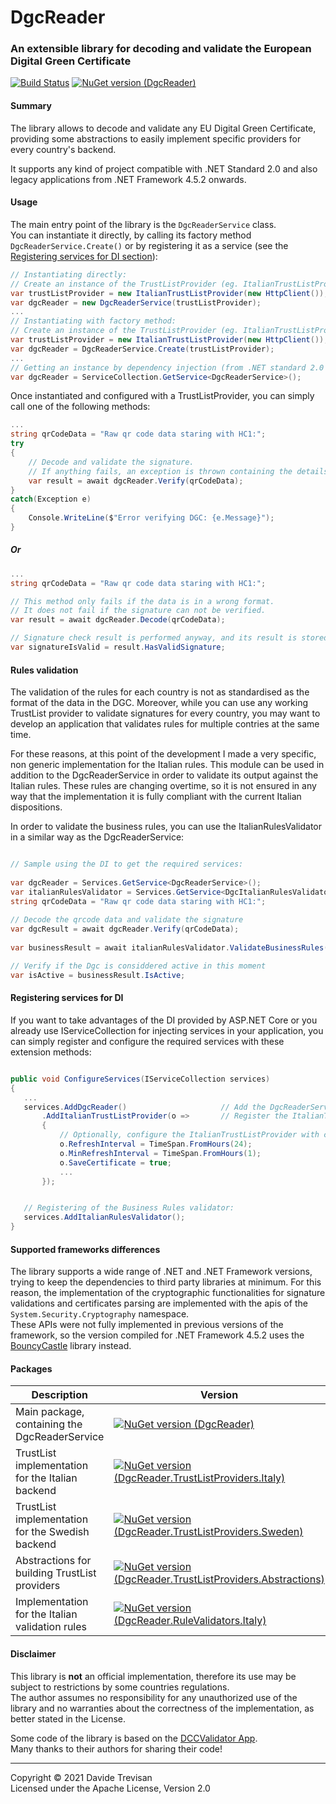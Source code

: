 # DgcReader


### An extensible library for decoding and validate the European Digital Green Certificate

[![Build Status](https://dev.azure.com/devTrevi/DGCReader/_apis/build/status/DevTrevi.DgcReader?branchName=dev)](https://dev.azure.com/devTrevi/DGCReader/_build/latest?definitionId=9&branchName=dev) [![NuGet version (DgcReader)](https://img.shields.io/nuget/vpre/DgcReader?label=DgcReader)](https://www.nuget.org/packages/DgcReader/)


#### Summary
The library allows to decode and validate any EU Digital Green Certificate, providing some abstractions to easily implement specific providers for every country's backend. 

It supports any kind of project compatible with .NET Standard 2.0 and also legacy applications from .NET Framework 4.5.2 onwards.


#### Usage

The main entry point of the library is the `DgcReaderService` class.  
You can instantiate it directly, by calling its factory method `DgcReaderService.Create()` or by registering it as a service (see the [Registering services for DI section](#registering-services)):

``` csharp
// Instantiating directly:
// Create an instance of the TrustListProvider (eg. ItalianTrustListProvider)
var trustListProvider = new ItalianTrustListProvider(new HttpClient());
var dgcReader = new DgcReaderService(trustListProvider);
...
// Instantiating with factory method:
// Create an instance of the TrustListProvider (eg. ItalianTrustListProvider)
var trustListProvider = new ItalianTrustListProvider(new HttpClient());
var dgcReader = DgcReaderService.Create(trustListProvider);
...
// Getting an instance by dependency injection (from .NET standard 2.0 onward)
var dgcReader = ServiceCollection.GetService<DgcReaderService>();
```


Once instantiated and configured with a TrustListProvider, you can simply call one of the following methods:

``` csharp
...
string qrCodeData = "Raw qr code data staring with HC1:";
try
{
    // Decode and validate the signature.
    // If anything fails, an exception is thrown containing the details of the failure
    var result = await dgcReader.Verify(qrCodeData);
}
catch(Exception e)
{
    Console.WriteLine($"Error verifying DGC: {e.Message}");
}
```
##### Or
``` csharp
...
string qrCodeData = "Raw qr code data staring with HC1:";

// This method only fails if the data is in a wrong format. 
// It does not fail if the signature can not be verified.
var result = await dgcReader.Decode(qrCodeData);

// Signature check result is performed anyway, and its result is stored in this property:
var signatureIsValid = result.HasValidSignature;
```

#### Rules validation
The validation of the rules for each country is not as standardised as the format of the data in the DGC.
Moreover, while you can use any working TrustList provider to validate signatures for every country, you may want to develop an application that validates rules for multiple contries at the same time.

For these reasons, at this point of the development I made a very specific, non generic implementation for the Italian rules.
This module can be used in addition to the DgcReaderService in order to validate its output against the Italian rules.
These rules are changing overtime, so it is not ensured in any way that the implementation it is fully compliant with the current Italian dispositions.


In order to validate the business rules, you can use the ItalianRulesValidator in a similar way as the DgcReaderService:

 ``` csharp

// Sample using the DI to get the required services:
    
var dgcReader = Services.GetService<DgcReaderService>();
var italianRulesValidator = Services.GetService<DgcItalianRulesValidator>();
string qrCodeData = "Raw qr code data staring with HC1:";
    
// Decode the qrcode data and validate the signature
var dgcResult = await dgcReader.Verify(qrCodeData);
    
var businessResult = await italianRulesValidator.ValidateBusinessRules(dgcResult);

// Verify if the Dgc is considdered active in this moment
var isActive = businessResult.IsActive;

```

#### <a name="registering-services"></a> Registering services for DI
If you want to take advantages of the DI provided by ASP.NET Core or you already use IServiceCollection for injecting services in your application, 
you can simply register and configure the required services with these extension methods:

 ``` csharp

public void ConfigureServices(IServiceCollection services)
{
    ...
    services.AddDgcReader()                     // Add the DgcReaderService as singleton
        .AddItalianTrustListProvider(o =>       // Register the ItalianTrustListProvider service (or any other provider type)
        {
            // Optionally, configure the ItalianTrustListProvider with custom options
            o.RefreshInterval = TimeSpan.FromHours(24);
            o.MinRefreshInterval = TimeSpan.FromHours(1);
            o.SaveCertificate = true;
            ...
        });


    // Registering of the Business Rules validator:
    services.AddItalianRulesValidator();
}

```

#### Supported frameworks differences
The library supports a wide range of .NET and .NET Framework versions, trying to keep the dependencies to third party libraries at minimum. 
For this reason, the implementation of the cryptographic functionalities for signature validations and certificates parsing are implemented with the apis of the  `System.Security.Cryptography` namespace.  
These APIs were not fully implemented in previous versions of the framework, so the version compiled for .NET Framework 4.5.2 uses the [BouncyCastle](https://www.bouncycastle.org/csharp/) library instead.

#### Packages


| Description | Version |
|-----------------------------------------------|-----------------------------------|
| Main package, containing the DgcReaderService         | [![NuGet version (DgcReader)](https://img.shields.io/nuget/vpre/DgcReader)](https://www.nuget.org/packages/DgcReader/) |
| TrustList implementation for the Italian backend        | [![NuGet version (DgcReader.TrustListProviders.Italy)](https://img.shields.io/nuget/vpre/DgcReader.TrustListProviders.Italy)](https://www.nuget.org/packages/DgcReader.TrustListProviders.Italy/)  |
| TrustList implementation for the Swedish backend        | [![NuGet version (DgcReader.TrustListProviders.Sweden)](https://img.shields.io/nuget/vpre/DgcReader.TrustListProviders.Sweden)](https://www.nuget.org/packages/DgcReader.TrustListProviders.Sweden/)  |
| Abstractions for building TrustList providers | [![NuGet version (DgcReader.TrustListProviders.Abstractions)](https://img.shields.io/nuget/vpre/DgcReader.TrustListProviders.Abstractions)](https://www.nuget.org/packages/DgcReader.TrustListProviders.Abstractions/)  |
| Implementation for the Italian validation rules| [![NuGet version (DgcReader.RuleValidators.Italy)](https://img.shields.io/nuget/vpre/DgcReader.RuleValidators.Italy)](https://www.nuget.org/packages/DgcReader.RuleValidators.Italy/)  |


#### Disclaimer
This library is **not** an official implementation, therefore its use may be subject to restrictions by some countries regulations.  
The author assumes no responsibility for any unauthorized use of the library and no warranties about the correctness of the implementation, as better stated in the License.


Some code of the library is based on the [DCCValidator App](https://github.com/ehn-dcc-development/DGCValidator).  
Many thanks to their authors for sharing their code!

------
Copyright &copy; 2021 Davide Trevisan  
Licensed under the Apache License, Version 2.0